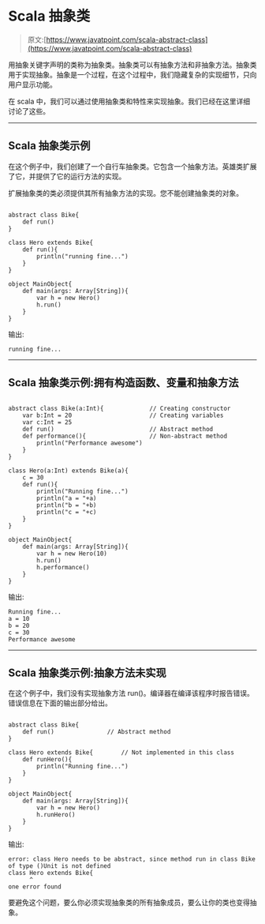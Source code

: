 # Scala 抽象类

> 原文:[https://www.javatpoint.com/scala-abstract-class](https://www.javatpoint.com/scala-abstract-class)

用抽象关键字声明的类称为抽象类。抽象类可以有抽象方法和非抽象方法。抽象类用于实现抽象。抽象是一个过程，在这个过程中，我们隐藏复杂的实现细节，只向用户显示功能。

在 scala 中，我们可以通过使用抽象类和特性来实现抽象。我们已经在这里详细讨论了这些。

* * *

## Scala 抽象类示例

在这个例子中，我们创建了一个自行车抽象类。它包含一个抽象方法。英雄类扩展了它，并提供了它的运行方法的实现。

扩展抽象类的类必须提供其所有抽象方法的实现。您不能创建抽象类的对象。

```

abstract class Bike{
    def run()
}

class Hero extends Bike{
    def run(){
        println("running fine...")
    }
}

object MainObject{
    def main(args: Array[String]){
        var h = new Hero()
        h.run()
    }
}

```

输出:

```
running fine...

```

* * *

## Scala 抽象类示例:拥有构造函数、变量和抽象方法

```

abstract class Bike(a:Int){         	// Creating constructor
    var b:Int = 20                  	// Creating variables
    var c:Int = 25
    def run()                       	// Abstract method
    def performance(){              	// Non-abstract method
        println("Performance awesome")
    }
}

class Hero(a:Int) extends Bike(a){
    c = 30
    def run(){
        println("Running fine...")
        println("a = "+a)
        println("b = "+b)
        println("c = "+c)
    }
}

object MainObject{
    def main(args: Array[String]){
        var h = new Hero(10)
        h.run()
        h.performance()
    }
}

```

输出:

```
Running fine...
a = 10
b = 20
c = 30
Performance awesome

```

* * *

## Scala 抽象类示例:抽象方法未实现

在这个例子中，我们没有实现抽象方法 run()。编译器在编译该程序时报告错误。错误信息在下面的输出部分给出。

```

abstract class Bike{
    def run()				// Abstract method
}

class Hero extends Bike{		// Not implemented in this class
    def runHero(){
        println("Running fine...")
    }
}

object MainObject{
    def main(args: Array[String]){
        var h = new Hero()
        h.runHero()
    }
}

```

输出:

```
error: class Hero needs to be abstract, since method run in class Bike of type ()Unit is not defined
class Hero extends Bike{
      ^
one error found

```

要避免这个问题，要么你必须实现抽象类的所有抽象成员，要么让你的类也变得抽象。